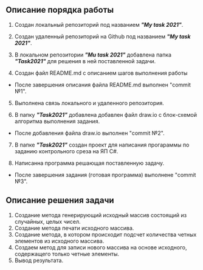 ## Описание порядка работы
1. Создан локальный репозиторий под названием  ***"My task 2021"***.

2. Создан удаленный репозиторий на Github под названием ***"My task 2021"***.

3. В локальном репозитории ***"Mu task 2021"*** добавлена папка ***"Task2021"*** для решения в ней поставленной задачи. 

4.  Создан файл README.md с описанием шагов выполнения работы 

* После завершения описания файла README.md выполнен "commit №1".

5. Выполнена связь локального и удаленного репозитория.

6. В папку ***"Task2021"*** добавлена добавлен файл draw.io c блок-схемой алгоритма выполнения задания.
* После добавления файла draw.io выполнен "commit №2".
7. В папке ***"Task2021"*** создан проект для написания прогараммы по заданию контрольного среза на ЯП C#.

8. Написанна программа решающая поставленную задачу.
* После завершения задания (готовая программа) выполнене "commit №3".

## Описание решения задачи
1. Создание метода генерирующий исходный массив состоящий из случайных, целых чисел.
2. Создание метода печати исходного массива.
3. Создание метода, в котором происходит подсчет количества четных элементов из исходного массива.
4. Создаем метод для записи нового массива на основе исходного, содержащего только четные элементы.
5. Вывод результата.